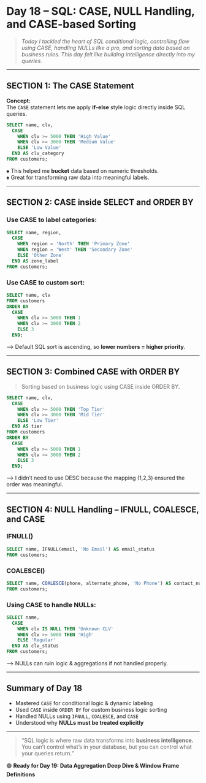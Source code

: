 # Day 18 – SQL: CASE, NULL Handling, and CASE-based Sorting

> *Today I tackled the heart of SQL conditional logic, controlling flow using CASE, handling NULLs like a pro, and sorting data based on business rules. This day felt like building intelligence directly into my queries.*

---

## SECTION 1: The CASE Statement 

**Concept:**  
The `CASE` statement lets me apply **if-else** style logic directly inside SQL queries.

```sql
SELECT name, clv,
  CASE
    WHEN clv >= 5000 THEN 'High Value'
    WHEN clv >= 3000 THEN 'Medium Value'
    ELSE 'Low Value'
  END AS clv_category
FROM customers;
```

♠ This helped me **bucket** data based on numeric thresholds.  
♠ Great for transforming raw data into meaningful labels.

---

## SECTION 2: CASE inside SELECT and ORDER BY 

### Use CASE to label categories:

```sql
SELECT name, region,
  CASE
    WHEN region = 'North' THEN 'Primary Zone'
    WHEN region = 'West' THEN 'Secondary Zone'
    ELSE 'Other Zone'
  END AS zone_label
FROM customers;
```

### Use CASE to custom sort:

```sql
SELECT name, clv
FROM customers
ORDER BY 
  CASE 
    WHEN clv >= 5000 THEN 1
    WHEN clv >= 3000 THEN 2
    ELSE 3
  END;
```

--> Default SQL sort is ascending, so **lower numbers = higher priority**.

---

## SECTION 3: Combined CASE with ORDER BY 

> Sorting based on business logic using CASE inside ORDER BY.

```sql
SELECT name, clv,
  CASE
    WHEN clv >= 5000 THEN 'Top Tier'
    WHEN clv >= 3000 THEN 'Mid Tier'
    ELSE 'Low Tier'
  END AS tier
FROM customers
ORDER BY 
  CASE
    WHEN clv >= 5000 THEN 1
    WHEN clv >= 3000 THEN 2
    ELSE 3
  END;
```

--> I didn’t need to use DESC because the mapping (1,2,3) ensured the order was meaningful.

---

## SECTION 4: NULL Handling – IFNULL, COALESCE, and CASE 

### IFNULL()

```sql
SELECT name, IFNULL(email, 'No Email') AS email_status
FROM customers;
```

### COALESCE()

```sql
SELECT name, COALESCE(phone, alternate_phone, 'No Phone') AS contact_number
FROM customers;
```

### Using CASE to handle NULLs:

```sql
SELECT name,
  CASE 
    WHEN clv IS NULL THEN 'Unknown CLV'
    WHEN clv >= 5000 THEN 'High'
    ELSE 'Regular'
  END AS clv_status
FROM customers;
```

--> NULLs can ruin logic & aggregations if not handled properly.

---

## Summary of Day 18

- Mastered `CASE` for conditional logic & dynamic labeling  
- Used `CASE` inside `ORDER BY` for custom business logic sorting  
- Handled NULLs using `IFNULL`, `COALESCE`, and `CASE`  
- Understood why **NULLs must be treated explicitly**

---

> “SQL logic is where raw data transforms into **business intelligence.** You can’t control what’s in your database, but you can control what your queries return.”

🟢 **Ready for Day 19: Data Aggregation Deep Dive & Window Frame Definitions**

